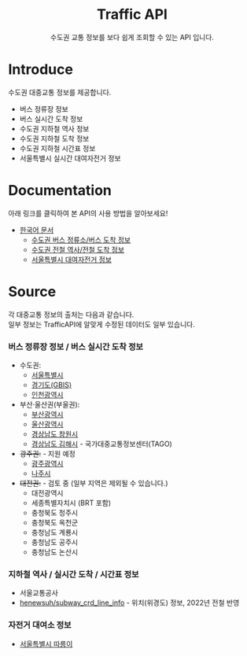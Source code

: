 <h1 align="center">Traffic API</h1>
<p align="center">
  수도권 교통 정보를 보다 쉽게 조회할 수 있는 API 입니다.
</p>

# Introduce
수도권 대중교통 정보를 제공합니다.
* 버스 정류장 정보
* 버스 실시간 도착 정보
* 수도권 지하철 역사 정보
* 수도권 지하철 도착 정보
* 수도권 지하철 시간표 정보
* 서울특별시 실시간 대여자전거 정보

# Documentation
아래 링크를 클릭하여 본 API의 사용 방법을 알아보세요!
* [한국어 문서](docs/)
  * [수도권 버스 정류소/버스 도착 정보](docs/bus.md)
  * [수도권 전철 역사/전철 도착 정보](docs/metro.md)
  * [서울특별시 대여자전거 정보](docs/bike.md)

# Source
각 대중교통 정보의 출처는 다음과 같습니다.<br/>
일부 정보는 TrafficAPI에 알맞게 수정된 데이터도 일부 있습니다.

### 버스 정류장 정보 / 버스 실시간 도착 정보
* 수도권: 
  * [서울특별시](https://bus.go.kr/)
  * [경기도(GBIS)](http://www.gbis.go.kr/)
  * [인천광역시](http://bus.incheon.go.kr/)
* 부산·울산권(부울권): 
  * [부산광역시](http://bus.busan.go.kr/)
  * [울산광역시](http://its.ulsan.kr/)
  * [경상남도 창원시](http://bus.changwon.go.kr/)
  * [경상남도 김해시](http://bus.gimhae.go.kr/) - 국가대중교통정보센터(TAGO)
* ~~광주권:~~ - 지원 예정
  * [광주광역시](http://bus.gwangju.go.kr/)
  * [나주시](http://bus.gwangju.go.kr/)
* ~~대전권:~~ - 검토 중 (일부 지역은 제외될 수 있습니다.)
  * 대전광역시
  * 세종특별자치시 (BRT 포함)
  * 충청북도 청주시
  * 충청북도 옥천군
  * 충청남도 계룡시
  * 충청남도 공주시
  * 충청남도 논산시

### 지하철 역사 / 실시간 도착 / 시간표 정보
* 서울교통공사
* [henewsuh/subway_crd_line_info](https://github.com/henewsuh/subway_crd_line_info) - 위치(위경도) 정보, 2022년 전철 반영

### 자전거 대여소 정보
* [서울특별시 따릉이](https://www.bikeseoul.com/)
